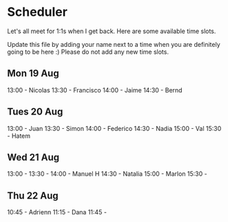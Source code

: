 # Scheduler

Let's all meet for 1:1s when I get back.
Here are some available time slots.

Update this file by adding your name next to a time when you are definitely going to be here :)
Please do not add any new time slots.

## Mon 19 Aug

13:00 - Nicolas
13:30 - Francisco
14:00 - Jaime
14:30 - Bernd

## Tues 20 Aug

13:00 - Juan
13:30 - Simon
14:00 - Federico
14:30 - Nadia
15:00 - Val
15:30 - Hatem


## Wed 21 Aug

13:00 - 
13:30 - 
14:00 - Manuel H
14:30 - Natalia
15:00 - Marlon
15:30 - 

## Thu 22 Aug

10:45 - Adrienn
11:15 - Dana
11:45 - 
